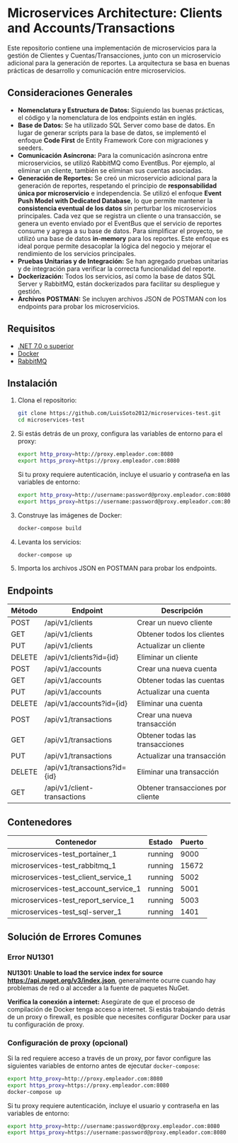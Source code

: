 # Microservices Architecture: Clients and Accounts/Transactions

Este repositorio contiene una implementación de microservicios para la gestión de Clientes y Cuentas/Transacciones, junto con un microservicio adicional para la generación de reportes. La arquitectura se basa en buenas prácticas de desarrollo y comunicación entre microservicios.

## Consideraciones Generales

- **Nomenclatura y Estructura de Datos:** Siguiendo las buenas prácticas, el código y la nomenclatura de los endpoints están en inglés.
- **Base de Datos:** Se ha utilizado SQL Server como base de datos. En lugar de generar scripts para la base de datos, se implementó el enfoque **Code First** de Entity Framework Core con migraciones y seeders.
- **Comunicación Asíncrona:** Para la comunicación asíncrona entre microservicios, se utilizó RabbitMQ como EventBus. Por ejemplo, al eliminar un cliente, también se eliminan sus cuentas asociadas.
- **Generación de Reportes:** Se creó un microservicio adicional para la generación de reportes, respetando el principio de **responsabilidad única por microservicio** e independencia. Se utilizó el enfoque **Event Push Model with Dedicated Database**, lo que permite mantener la **consistencia eventual de los datos** sin perturbar los microservicios principales. Cada vez que se registra un cliente o una transacción, se genera un evento enviado por el EventBus que el servicio de reportes consume y agrega a su base de datos. Para simplificar el proyecto, se utilizó una base de datos **in-memory** para los reportes. Este enfoque es ideal porque permite desacoplar la lógica del negocio y mejorar el rendimiento de los servicios principales.
- **Pruebas Unitarias y de Integración:** Se han agregado pruebas unitarias y de integración para verificar la correcta funcionalidad del reporte.
- **Dockerización:** Todos los servicios, así como la base de datos SQL Server y RabbitMQ, están dockerizados para facilitar su despliegue y gestión.
- **Archivos POSTMAN:** Se incluyen archivos JSON de POSTMAN con los endpoints para probar los microservicios.

## Requisitos

- [.NET 7.0 o superior](https://dotnet.microsoft.com/download)
- [Docker](https://www.docker.com/get-started)
- [RabbitMQ](https://www.rabbitmq.com/download.html)

## Instalación

1. Clona el repositorio:

   ```bash
   git clone https://github.com/LuisSoto2012/microservices-test.git
   cd microservices-test
   ```

2. Si estás detrás de un proxy, configura las variables de entorno para el proxy:

	```bash
	export http_proxy=http://proxy.empleador.com:8080
	export https_proxy=https://proxy.empleador.com:8080
	```
	
	Si tu proxy requiere autenticación, incluye el usuario y contraseña en las variables de entorno:
	
	```bash
	export http_proxy=http://username:password@proxy.empleador.com:8080
	export https_proxy=https://username:password@proxy.empleador.com:8080
	```

2. Construye las imágenes de Docker:

   ```bash
   docker-compose build
   ```

3. Levanta los servicios:

   ```bash
   docker-compose up
   ```

4. Importa los archivos JSON en POSTMAN para probar los endpoints.

## Endpoints

| Método | Endpoint                     | Descripción                       |
| ------ | ---------------------------- | --------------------------------- |
| POST   | /api/v1/clients              | Crear un nuevo cliente            |
| GET    | /api/v1/clients              | Obtener todos los clientes        |
| PUT    | /api/v1/clients              | Actualizar un cliente             |
| DELETE | /api/v1/clients?id={id}      | Eliminar un cliente               |
| POST   | /api/v1/accounts             | Crear una nueva cuenta            |
| GET    | /api/v1/accounts             | Obtener todas las cuentas         |
| PUT    | /api/v1/accounts             | Actualizar una cuenta             |
| DELETE | /api/v1/accounts?id={id}     | Eliminar una cuenta               |
| POST   | /api/v1/transactions         | Crear una nueva transacción       |
| GET    | /api/v1/transactions         | Obtener todas las transacciones   |
| PUT    | /api/v1/transactions         | Actualizar una transacción        |
| DELETE | /api/v1/transactions?id={id} | Eliminar una transacción          |
| GET    | /api/v1/client-transactions  | Obtener transacciones por cliente |

## Contenedores

| Contenedor                           | Estado  | Puerto |
| ------------------------------------ | ------- | ------ |
| microservices-test_portainer_1       | running | 9000   |
| microservices-test_rabbitmq_1        | running | 15672  |
| microservices-test_client_service_1  | running | 5002   |
| microservices-test_account_service_1 | running | 5001   |
| microservices-test_report_service_1  | running | 5003   |
| microservices-test_sql-server_1      | running | 1401   |

## Solución de Errores Comunes

### Error NU1301

**NU1301: Unable to load the service index for source https://api.nuget.org/v3/index.json**, generalmente ocurre cuando hay problemas de red o al acceder a la fuente de paquetes NuGet.

**Verifica la conexión a internet:**
Asegúrate de que el proceso de compilación de Docker tenga acceso a internet. Si estás trabajando detrás de un proxy o firewall, es posible que necesites configurar Docker para usar tu configuración de proxy.

### Configuración de proxy (opcional)

Si la red requiere acceso a través de un proxy, por favor configure las siguientes variables de entorno antes de ejecutar `docker-compose`:

```bash
export http_proxy=http://proxy.empleador.com:8080
export https_proxy=https://proxy.empleador.com:8080
docker-compose up
```

Si tu proxy requiere autenticación, incluye el usuario y contraseña en las variables de entorno:
	
```bash
export http_proxy=http://username:password@proxy.empleador.com:8080
export https_proxy=https://username:password@proxy.empleador.com:8080
```